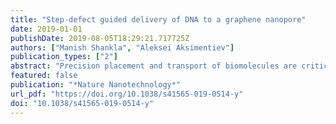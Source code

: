 ```yaml
---
title: "Step-defect guided delivery of DNA to a graphene nanopore"
date: 2019-01-01
publishDate: 2019-08-05T18:29:21.717725Z
authors: ["Manish Shankla", "Aleksei Aksimentiev"]
publication_types: ["2"]
abstract: "Precision placement and transport of biomolecules are critical to many single-molecule manipulation and detection methods. One such method is nanopore sequencing, in which the delivery of biomolecules towards a nanopore controls the method's throughput. Using all-atom molecular dynamics, here we show that the precision transport of biomolecules can be realized by utilizing ubiquitous features of graphene surface-step defects that separate multilayer domains. Subject to an external force, we found that adsorbed DNA moved much faster down a step defect than up, and even faster along the defect edge, regardless of whether the motion was produced by a mechanical force or a solvent flow. We utilized this direction dependency to demonstrate a mechanical analogue of an electric diode and a system for delivering DNA molecules to a nanopore. The defect-guided delivery principle can be used for the separation, concentration and storage of scarce biomolecular species, on-demand chemical reactions and nanopore sensing."
featured: false
publication: "*Nature Nanotechnology*"
url_pdf: "https://doi.org/10.1038/s41565-019-0514-y"
doi: "10.1038/s41565-019-0514-y"
---
```


